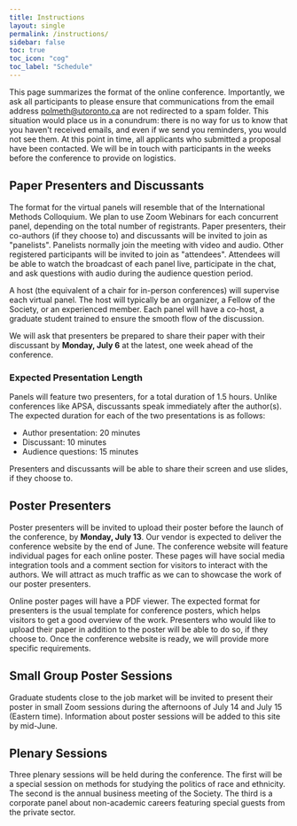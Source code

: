 ```yaml
---
title: Instructions
layout: single
permalink: /instructions/
sidebar: false
toc: true
toc_icon: "cog"
toc_label: "Schedule"
---
```



This page summarizes the format of the online conference.  Importantly, we ask all participants to please ensure that communications from the email address polmeth@utoronto.ca are not redirected to a spam folder.  This situation would place us in a conundrum: there is no way for us to know that you haven't received emails, and even if we send you reminders, you would not see them.  At this point in time, all applicants who submitted a proposal have been contacted.  We will be in touch with participants in the weeks before the conference to provide on logistics.

## Paper Presenters and Discussants

The format for the virtual panels will resemble that of the International Methods Colloquium.  We plan to use Zoom Webinars for each concurrent panel, depending on the total number of registrants.  Paper presenters, their co-authors (if they choose to) and discussants will be invited to join as "panelists".  Panelists normally join the meeting with video and audio.  Other registered participants will be invited to join as "attendees".  Attendees will be able to watch the broadcast of each panel live, participate in the chat, and ask questions with audio during the audience question period.

A host (the equivalent of a chair for in-person conferences) will supervise each virtual panel.  The host will typically be an organizer, a Fellow of the Society, or an experienced member.  Each panel will have a co-host, a graduate student trained to ensure the smooth flow of the discussion.

We will ask that presenters be prepared to share their paper with their discussant by **Monday, July 6** at the latest, one week ahead of the conference.

### Expected Presentation Length

Panels will feature two presenters, for a total duration of 1.5 hours.  Unlike conferences like APSA, discussants speak immediately after the author(s).  The expected duration for each of the two presentations is as follows:

- Author presentation: 20 minutes
- Discussant: 10 minutes
- Audience questions: 15 minutes

Presenters and discussants will be able to share their screen and use slides, if they choose to.

## Poster Presenters

Poster presenters will be invited to upload their poster before the launch of the conference, by **Monday, July 13**.  Our vendor is expected to deliver the conference website by the end of June.  The conference website will feature individual pages for each online poster.  These pages will have social media integration tools and a comment section for visitors to interact with the authors.  We will attract as much traffic as we can to showcase the work of our poster presenters.

Online poster pages will have a PDF viewer.  The expected format for presenters is the usual template for conference posters, which helps visitors to get a good overview of the work.  Presenters who would like to upload their paper in addition to the poster will be able to do so, if they choose to.  Once the conference website is ready, we will provide more specific requirements. 

## Small Group Poster Sessions

Graduate students close to the job market will be invited to present their poster in small Zoom sessions during the afternoons of July 14 and July 15 (Eastern time).  Information about poster sessions will be added to this site by mid-June.

## Plenary Sessions

Three plenary sessions will be held during the conference.  The first will be a special session on methods for studying the politics of race and ethnicity.  The second is the annual business meeting of the Society.  The third is a corporate panel about non-academic careers featuring special guests from the private sector.

